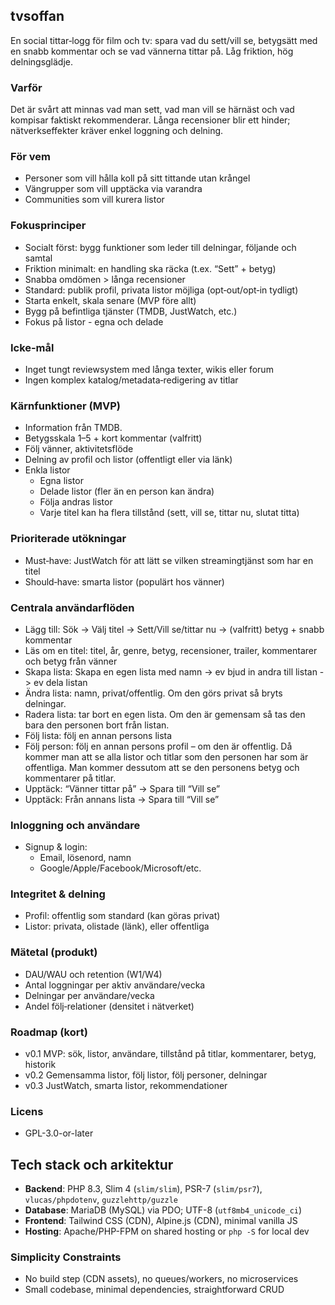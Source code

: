 ## tvsoffan

En social tittar‑logg för film och tv: spara vad du sett/vill se, betygsätt med en snabb kommentar och se vad vännerna tittar på. Låg friktion, hög delningsglädje.

### Varför
Det är svårt att minnas vad man sett, vad man vill se härnäst och vad kompisar faktiskt rekommenderar. Långa recensioner blir ett hinder; nätverkseffekter kräver enkel loggning och delning.

### För vem
- Personer som vill hålla koll på sitt tittande utan krångel
- Vängrupper som vill upptäcka via varandra
- Communities som vill kurera listor

### Fokusprinciper
- Socialt först: bygg funktioner som leder till delningar, följande och samtal
- Friktion minimalt: en handling ska räcka (t.ex. “Sett” + betyg)
- Snabba omdömen > långa recensioner
- Standard: publik profil, privata listor möjliga (opt‑out/opt‑in tydligt)
- Starta enkelt, skala senare (MVP före allt)
- Bygg på befintliga tjänster (TMDB, JustWatch, etc.)
- Fokus på listor - egna och delade

### Icke‑mål
- Inget tungt reviewsystem med långa texter, wikis eller forum
- Ingen komplex katalog/metadata‑redigering av titlar

### Kärnfunktioner (MVP)
- Information från TMDB.
- Betygsskala 1–5 + kort kommentar (valfritt)
- Följ vänner, aktivitetsflöde
- Delning av profil och listor (offentligt eller via länk)
- Enkla listor
    - Egna listor
    - Delade listor (fler än en person kan ändra)
    - Följa andras listor
    - Varje titel kan ha flera tillstånd (sett, vill se, tittar nu, slutat titta)

### Prioriterade utökningar
- Must‑have: JustWatch för att lätt se vilken streamingtjänst som har en titel
- Should‑have: smarta listor (populärt hos vänner)

### Centrala användarflöden
- Lägg till: Sök → Välj titel → Sett/Vill se/tittar nu → (valfritt) betyg + snabb kommentar  
- Läs om en titel: titel, år, genre, betyg, recensioner, trailer, kommentarer och betyg från vänner
- Skapa lista: Skapa en egen lista med namn -> ev bjud in andra till listan -> ev dela listan
- Ändra lista: namn, privat/offentlig. Om den görs privat så bryts delningar.
- Radera lista: tar bort en egen lista. Om den är gemensam så tas den bara den personen bort från listan.
- Följ lista: följ en annan persons lista
- Följ person: följ en annan persons profil – om den är offentlig. Då kommer man att se alla listor och titlar som den personen har som är offentliga. Man kommer dessutom att se den personens betyg och kommentarer på titlar.
- Upptäck: “Vänner tittar på” → Spara till “Vill se”  
- Upptäck: Från annans lista → Spara till “Vill se”

### Inloggning och användare
- Signup & login: 
    - Email, lösenord, namn
    - Google/Apple/Facebook/Microsoft/etc.

### Integritet & delning
- Profil: offentlig som standard (kan göras privat)
- Listor: privata, olistade (länk), eller offentliga

### Mätetal (produkt)
- DAU/WAU och retention (W1/W4)
- Antal loggningar per aktiv användare/vecka
- Delningar per användare/vecka
- Andel följ‑relationer (densitet i nätverket)

### Roadmap (kort)
- v0.1 MVP: sök, listor, användare, tillstånd på titlar, kommentarer, betyg, historik
- v0.2 Gemensamma listor, följ listor, följ personer, delningar
- v0.3 JustWatch, smarta listor, rekommendationer

### Licens
- GPL-3.0-or-later

## Tech stack och arkitektur
- **Backend**: PHP 8.3, Slim 4 (`slim/slim`), PSR-7 (`slim/psr7`), `vlucas/phpdotenv`, `guzzlehttp/guzzle`
- **Database**: MariaDB (MySQL) via PDO; UTF-8 (`utf8mb4_unicode_ci`)
- **Frontend**: Tailwind CSS (CDN), Alpine.js (CDN), minimal vanilla JS
- **Hosting**: Apache/PHP-FPM on shared hosting or `php -S` for local dev

### Simplicity Constraints
- No build step (CDN assets), no queues/workers, no microservices
- Small codebase, minimal dependencies, straightforward CRUD
